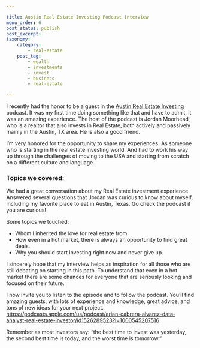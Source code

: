 ```yaml
---

title: Austin Real Estate Investing Podcast Interview
menu_order: 6
post_status: publish
post_excerpt:  
taxonomy:
    category:
        - real-estate
    post_tag:
        - wealth
        - investments
        - invest
        - business
        - real-estate

---
```

I recently had the honor to be a guest in the [Austin Real Estate Investing](https://podcasts.apple.com/us/podcast/austin-real-estate-investing/id1526289523) podcast. It was my first time doing something like that and have to admit, it was an amazing experience. The host of the podcast is Jordan Moorhead, who is a realtor that also invests in Real Estate, both actively and passively mainly in the Austin, TX area. He is also a good friend. 

I’m very honored for the opportunity to share my experiences. As someone who is starting in the real estate investing world. And had to work his way up through the challenges of moving to the USA and starting from scratch on a different culture and language. 

### Topics we covered:
We had a great conversation about my Real Estate investment experience. Answered several questions that Jordan was curious to know about myself, including my favorite place to eat in Austin, Texas. Go check the podcast if you are curious!

Some topics we touched:

* Whom I inherited the love for real estate from.
* How even in a hot market, there is always an opportunity to find great deals.
* Why you should start investing right now and never give up.

I sincerely hope that my interview helps as inspiration for all those who are still debating on starting in this path. To understand that even in a hot market there are some chances for everyone that are seriously looking and focused on their future.

I now invite you to listen to the episode and to follow the podcast. You’ll find amazing guests, with lots of experience and knowledge, great advice, and tons of new ideas for  your next project.
https://podcasts.apple.com/us/podcast/arian-cabrera-alvarez-data-analyst-real-estate-investor/id1526289523?i=1000545207516

Remember as most investors say: “the best time to invest was yesterday, the second best time is today, and the worst time is tomorrow.”



